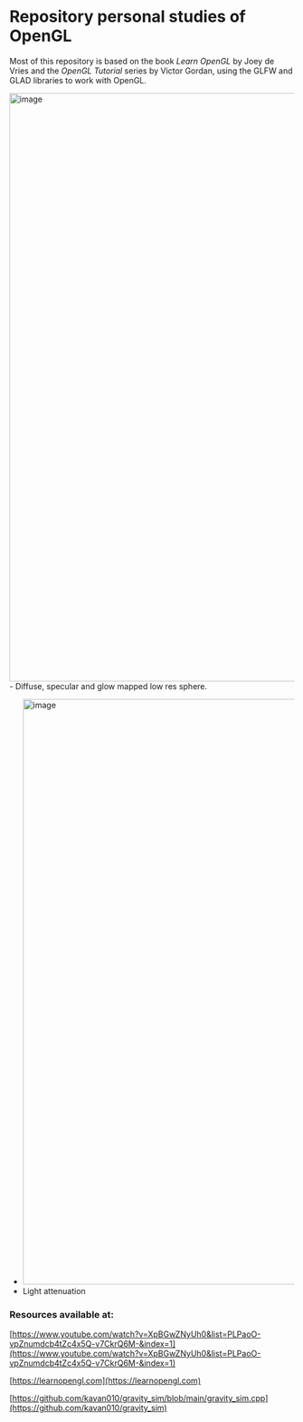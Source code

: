 # Repository personal studies of OpenGL
Most of this repository is based on the book <i>Learn OpenGL</i> by Joey de Vries and the <i>OpenGL Tutorial</i> series by Victor Gordan, using the GLFW and GLAD libraries to work with OpenGL.

<img width="1905" height="1038" alt="image" src="https://github.com/user-attachments/assets/db8222df-7a29-4cee-8da5-ccc319fdc713" />
- Diffuse, specular and glow mapped low res sphere.

- <img width="1909" height="1033" alt="image" src="https://github.com/user-attachments/assets/0095e48f-24f5-4e68-8bff-9975f360701c" />
- Light attenuation


### Resources available at:
[https://www.youtube.com/watch?v=XpBGwZNyUh0&list=PLPaoO-vpZnumdcb4tZc4x5Q-v7CkrQ6M-&index=1](https://www.youtube.com/watch?v=XpBGwZNyUh0&list=PLPaoO-vpZnumdcb4tZc4x5Q-v7CkrQ6M-&index=1)

[https://learnopengl.com](https://learnopengl.com)

[https://github.com/kavan010/gravity_sim/blob/main/gravity_sim.cpp](https://github.com/kavan010/gravity_sim)
